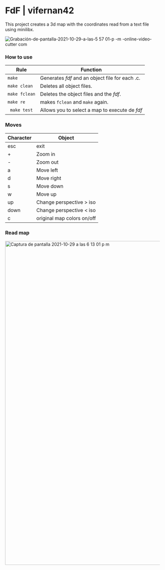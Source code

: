 # FdF | vifernan42

This project creates a 3d map with the coordinates read from a text file using minilibx.

![Grabación-de-pantalla-2021-10-29-a-las-5 57 01-p -m -_online-video-cutter com_](https://user-images.githubusercontent.com/82234144/139469077-1bdbdd8a-0b6a-463c-9bc5-2bbb14820d69.gif)


### How to use

| Rule | Function |
| - | - |
| ``make`` | Generates _fdf_ and an object file for each .c. |
| ``make clean`` | Deletes all object files. |
| ``make fclean`` | Deletes the object files and the _fdf_. |
| ``make re`` | makes ``fclean`` and ``make`` again. |
| `` make test`` | Allows you to select a map to execute de _fdf_ |

### Moves

| Character | Object |
| - | - |
| esc | exit |
| + | Zoom in |
| - | Zoom out |
| a | Move left |
| d | Move right |
| s | Move down |
| w | Move up |
| up | Change perspective > iso|
| down | Change perspective < iso |
| c | original map colors on/off |

### Read map

<img width="1051" alt="Captura de pantalla 2021-10-29 a las 6 13 01 p  m" src="https://user-images.githubusercontent.com/82234144/139469318-322fa2bf-98fa-48f5-8568-90a6ae9be215.png">

